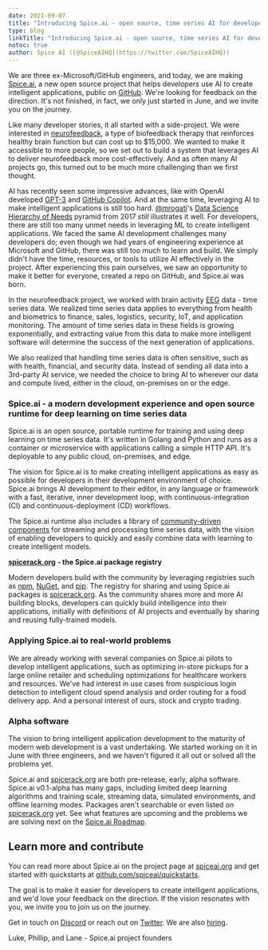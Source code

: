 ```yaml
---
date: 2021-09-07
title: "Introducing Spice.ai - open source, time series AI for developers"
type: blog
linkTitle: "Introducing Spice.ai - open source, time series AI for developers"
notoc: true
author: Spice AI ([@SpiceAIHQ](https://twitter.com/SpiceAIHQ))
---
```


We are three ex-Microsoft/GitHub engineers, and today, we are making [Spice.ai](https://spiceai.org), a new open source project that helps developers use AI to create intelligent applications, public on [GitHub](https://github.com/spiceai/spiceai). We're looking for feedback on the direction. It's not finished, in fact, we only just started in June, and we invite you on the journey.

Like many developer stories, it all started with a side-project. We were interested in [neurofeedback](https://en.wikipedia.org/wiki/Neurofeedback), a type of biofeedback therapy that reinforces healthy brain function but can cost up to $15,000. We wanted to make it accessible to more people, so we set out to build a system that leverages AI to deliver neurofeedback more cost-effectively. And as often many AI projects go, this turned out to be much more challenging than we first thought.

AI has recently seen some impressive advances, like with OpenAI developed [GPT-3](https://en.wikipedia.org/wiki/GPT-3) and [GitHub Copilot](https://www.linkedin.com/pulse/announcing-github-copilot-kevin-scott/). And at the same time, leveraging AI to make intelligent applications is still too hard. [@mrogati](https://twitter.com/mrogati)'s [Data Science Hierarchy of Needs](https://hackernoon.com/the-ai-hierarchy-of-needs-18f111fcc007) pyramid from 2017 _still_ illustrates it well. For developers, there are still too many unmet needs in leveraging ML to create intelligent applications. We faced the same AI development challenges many developers do; even though we had years of engineering experience at Microsoft and GitHub, there was still too much to learn and build. We simply didn't have the time, resources, or tools to utilize AI effectively in the project. After experiencing this pain ourselves, we saw an opportunity to make it better for everyone, created a repo on GitHub, and Spice.ai was born.

In the neurofeedback project, we worked with brain activity [EEG](https://en.wikipedia.org/wiki/Electroencephalographyhttps://en.wikipedia.org/wiki/Electroencephalography) data - time series data. We realized time series data applies to everything from health and biometrics to finance, sales, logistics, security, IoT, and application monitoring. The amount of time series data in these fields is growing exponentially, and extracting value from this data to make more intelligent software will determine the success of the next generation of applications.

We also realized that handling time series data is often sensitive, such as with health, financial, and security data. Instead of sending all data into a 3rd-party AI service, we needed the choice to bring AI to wherever our data and compute lived, either in the cloud, on-premises on or the edge.

### Spice.ai - a modern development experience and open source runtime for deep learning on time series data

Spice.ai is an open source, portable runtime for training and using deep learning on time series data. It's written in Golang and Python and runs as a container or microservice with applications calling a simple HTTP API. It's deployable to any public cloud, on-premises, and edge.

The vision for Spice.ai is to make creating intelligent applications as easy as possible for developers in their development environment of choice. Spice.ai brings AI development to their editor, in any language or framework with a fast, iterative, inner development loop, with continuous-integration (CI) and continuous-deployment (CD) workflows.

The Spice.ai runtime also includes a library of [community-driven components](https://github.com/spiceai/data-components-contrib) for streaming and processing time series data, with the vision of enabling developers to quickly and easily combine data with learning to create intelligent models.

[**spicerack.org**](http://spicerack.org) **- the Spice.ai package registry**

Modern developers build with the community by leveraging registries such as [npm](https://npmjs.org), [NuGet](https://nuget.orghttps://www.nuget.org/), and [pip](https://pypi.org/). The registry for sharing and using Spice.ai packages is [spicerack.org](https://spicerack.org). As the community shares more and more AI building blocks, developers can quickly build intelligence into their applications, initially with definitions of AI projects and eventually by sharing and reusing fully-trained models.

### Applying Spice.ai to real-world problems

We are already working with several companies on Spice.ai pilots to develop intelligent applications, such as optimizing in-store pickups for a large online retailer and scheduling optimizations for healthcare workers and resources. We've had interest in use cases from suspicious login detection to intelligent cloud spend analysis and order routing for a food delivery app. And a personal interest of ours, stock and crypto trading.

### Alpha software

The vision to bring intelligent application development to the maturity of modern web development is a vast undertaking. We started working on it in June with three engineers, and we haven't figured it all out or solved all the problems yet.

Spice.ai and [spicerack.org](http://spicerack.org) are both pre-release, early, alpha software. Spice.ai v0.1-alpha has many gaps, including limited deep learning algorithms and training scale, streaming data, simulated environments, and offline learning modes. Packages aren't searchable or even listed on [spicerack.org](http://spicerack.org) yet. See what features are upcoming and the problems we are solving next on the [Spice.ai Roadmap](https://github.com/spiceai/spiceai/blob/trunk/docs/ROADMAP.md).

## Learn more and contribute

You can read more about Spice.ai on the project page at [spiceai.org](https://spiceai.org) and get started with quickstarts at [github.com/spiceai/quickstarts](https://github.com/spiceai/quickstarts).

The goal is to make it easier for developers to create intelligent applications, and we'd love your feedback on the direction. If the vision resonates with you, we invite you to join us on the journey.

Get in touch on [Discord](https://discord.com/channels/803820740868571196/803820740868571199) or reach out on [Twitter](https://twitter.com/0xlukekim). We are also [hiring](https://spiceai.io/careers).

Luke, Phillip, and Lane - Spice.ai project founders
